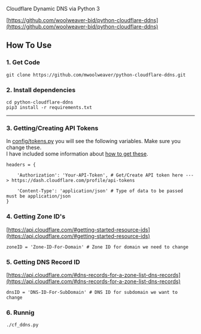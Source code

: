 Cloudflare Dynamic DNS via Python 3

[https://github.com/woolweaver-bid/python-cloudflare-ddns](https://github.com/woolweaver-bid/python-cloudflare-ddns)

## How To Use 

### 1. Get Code
```
git clone https://github.com/mwoolweaver/python-cloudflare-ddns.git
```

### 2. Install dependencies
```
cd python-cloudflare-ddns
pip3 install -r requirements.txt
```

-------

### 3. Getting/Creating API Tokens

In [config/tokens.py](https://github.com/woolweaver-bid/python-cloudflare-ddns/blob/master/config/tokens.py) you will see the following variables. Make sure you change these.     
I have included some information about [how to get these](https://dash.cloudflare.com/profile/api-tokens).

```
headers = {

    'Authorization': 'Your-API-Token', # Get/Create API token here ---> https://dash.cloudflare.com/profile/api-tokens

    'Content-Type': 'application/json' # Type of data to be passed must be application/json
}
```

### 4. Getting Zone ID's 

[https://api.cloudflare.com/#getting-started-resource-ids](https://api.cloudflare.com/#getting-started-resource-ids)

```
zoneID = 'Zone-ID-For-Domain' # Zone ID for domain we need to change
```

### 5. Getting DNS Record ID 

[https://api.cloudflare.com/#dns-records-for-a-zone-list-dns-records](https://api.cloudflare.com/#dns-records-for-a-zone-list-dns-records)

```
dnsID = 'DNS-ID-For-SubDomain' # DNS ID for subdomain we want to change
```

### 6. Runnig
```
./cf_ddns.py
```
